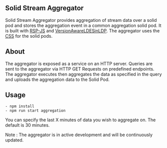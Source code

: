 ## Solid Stream Aggregator

Solid Stream Aggregator provides aggregation of stream data over a solid pod and stores the aggregation event in a common aggregation solid pod.
It is built with [RSP-JS](https://github.com/pbonte/RSP-JS) and [VersionAwareLDESinLDP](https://github.com/woutslabbinck/VersionAwareLDESinLDP). 
The aggregator uses the [CSS](https://github.com/CommunitySolidServer/CommunitySolidServer) for the solid pods.

## About
The aggregator is exposed as a service on an HTTP server. Queries are sent to the aggregator via HTTP GET Requests on predefined endpoints. 
The aggregator executes then aggregates the data as specified in the query and uploads the aggregation data to the Solid Pod.

## Usage
```
- npm install
- npm run start aggregation
```
You can specify the last X minutes of data you wish to aggregate on. The default is 30 minutes.

Note : The aggregator is in active development and will be continuously updated.
